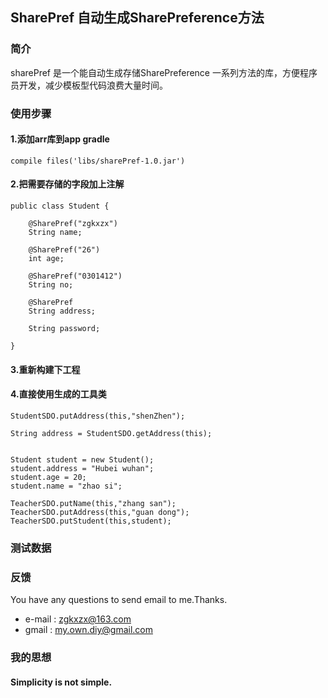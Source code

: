 ## SharePref 自动生成SharePreference方法

### 简介

sharePref 是一个能自动生成存储SharePreference 一系列方法的库，方便程序员开发，减少模板型代码浪费大量时间。

### 使用步骤

#### 1.添加arr库到app gradle

	compile files('libs/sharePref-1.0.jar')

#### 2.把需要存储的字段加上注解

	public class Student {

        @SharePref("zgkxzx")
        String name;

        @SharePref("26")
        int age;

        @SharePref("0301412")
        String no;

        @SharePref
        String address;

        String password;

    }

#### 3.重新构建下工程


#### 4.直接使用生成的工具类
	
	StudentSDO.putAddress(this,"shenZhen");

    String address = StudentSDO.getAddress(this);


    Student student = new Student();
    student.address = "Hubei wuhan";
    student.age = 20;
    student.name = "zhao si";

    TeacherSDO.putName(this,"zhang san");
    TeacherSDO.putAddress(this,"guan dong");
    TeacherSDO.putStudent(this,student);



### 测试数据

	
### 反馈

You have any questions to send email to me.Thanks.

* e-mail : zgkxzx@163.com
* gmail  : my.own.diy@gmail.com

### 我的思想

#### Simplicity is not simple.
	

